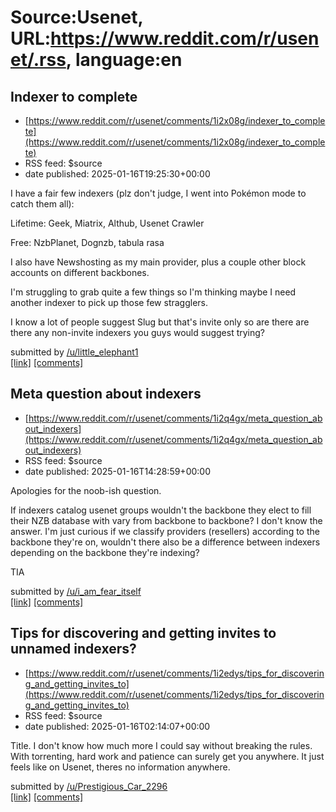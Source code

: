 # Source:Usenet, URL:https://www.reddit.com/r/usenet/.rss, language:en

## Indexer to complete
 - [https://www.reddit.com/r/usenet/comments/1i2x08g/indexer_to_complete](https://www.reddit.com/r/usenet/comments/1i2x08g/indexer_to_complete)
 - RSS feed: $source
 - date published: 2025-01-16T19:25:30+00:00

<!-- SC_OFF --><div class="md"><p>I have a fair few indexers (plz don&#39;t judge, I went into Pokémon mode to catch them all):</p> <p>Lifetime: Geek, Miatrix, Althub, Usenet Crawler</p> <p>Free: NzbPlanet, Dognzb, tabula rasa</p> <p>I also have Newshosting as my main provider, plus a couple other block accounts on different backbones.</p> <p>I&#39;m struggling to grab quite a few things so I&#39;m thinking maybe I need another indexer to pick up those few stragglers.</p> <p>I know a lot of people suggest Slug but that&#39;s invite only so are there are there any non-invite indexers you guys would suggest trying?</p> </div><!-- SC_ON --> &#32; submitted by &#32; <a href="https://www.reddit.com/user/little_elephant1"> /u/little_elephant1 </a> <br/> <span><a href="https://www.reddit.com/r/usenet/comments/1i2x08g/indexer_to_complete/">[link]</a></span> &#32; <span><a href="https://www.reddit.com/r/usenet/comments/1i2x08g/indexer_to_complete/">[comments]</a></span>

## Meta question about indexers
 - [https://www.reddit.com/r/usenet/comments/1i2q4gx/meta_question_about_indexers](https://www.reddit.com/r/usenet/comments/1i2q4gx/meta_question_about_indexers)
 - RSS feed: $source
 - date published: 2025-01-16T14:28:59+00:00

<!-- SC_OFF --><div class="md"><p>Apologies for the noob-ish question.</p> <p>If indexers catalog usenet groups wouldn&#39;t the backbone they elect to fill their NZB database with vary from backbone to backbone? I don&#39;t know the answer. I&#39;m just curious if we classify providers (resellers) according to the backbone they&#39;re on, wouldn&#39;t there also be a difference between indexers depending on the backbone they&#39;re indexing?</p> <p>TIA</p> </div><!-- SC_ON --> &#32; submitted by &#32; <a href="https://www.reddit.com/user/i_am_fear_itself"> /u/i_am_fear_itself </a> <br/> <span><a href="https://www.reddit.com/r/usenet/comments/1i2q4gx/meta_question_about_indexers/">[link]</a></span> &#32; <span><a href="https://www.reddit.com/r/usenet/comments/1i2q4gx/meta_question_about_indexers/">[comments]</a></span>

## Tips for discovering and getting invites to unnamed indexers?
 - [https://www.reddit.com/r/usenet/comments/1i2edys/tips_for_discovering_and_getting_invites_to](https://www.reddit.com/r/usenet/comments/1i2edys/tips_for_discovering_and_getting_invites_to)
 - RSS feed: $source
 - date published: 2025-01-16T02:14:07+00:00

<!-- SC_OFF --><div class="md"><p>Title. I don&#39;t know how much more I could say without breaking the rules. With torrenting, hard work and patience can surely get you anywhere. It just feels like on Usenet, theres no information anywhere. </p> </div><!-- SC_ON --> &#32; submitted by &#32; <a href="https://www.reddit.com/user/Prestigious_Car_2296"> /u/Prestigious_Car_2296 </a> <br/> <span><a href="https://www.reddit.com/r/usenet/comments/1i2edys/tips_for_discovering_and_getting_invites_to/">[link]</a></span> &#32; <span><a href="https://www.reddit.com/r/usenet/comments/1i2edys/tips_for_discovering_and_getting_invites_to/">[comments]</a></span>

